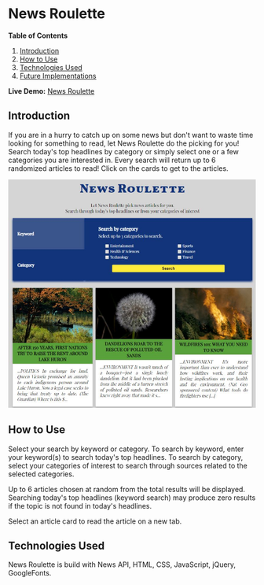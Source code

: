 # News Roulette

**Table of Contents**

1. [Introduction](#introduction)
2. [How to Use](#how-to-use)
3. [Technologies Used](#technologies-used)
4. [Future Implementations](#future-implementations)

**Live Demo:** [News Roulette](https://staysee.github.io/news_roulette)

## Introduction

If you are in a hurry to catch up on some news but don't want to waste time looking for something to read, let News Roulette do the picking for you! Search today's top headlines by category or simply select one or a few categories you are interested in. Every search will return up to 6 randomized articles to read! Click on the cards to get to the articles.

![News Roulette Screenshot](images/screenshot.JPG)

## How to Use

Select your search by keyword or category.
To search by keyword, enter your keyword(s) to search today's top headlines.
To search by category, select your categories of interest to search through sources related to the selected categories.

Up to 6 articles chosen at random from the total results will be displayed.
Searching today's top headlines (keyword search) may produce zero results if the topic is not found in today's headlines.

Select an article card to read the article on a new tab.

## Technologies Used
News Roulette is build with News API, HTML, CSS, JavaScript, jQuery, GoogleFonts.
